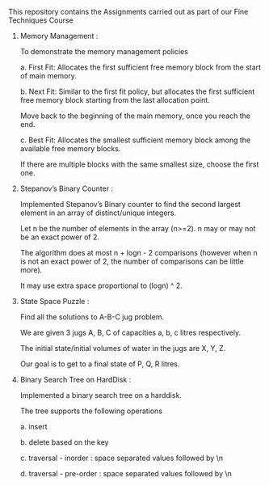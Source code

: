 

This repository contains the Assignments carried out as part of our Fine Techniques Course


1. Memory Management :
   
      To demonstrate the memory management policies
   
      a. First Fit: Allocates the first sufficient free memory block from the start of main memory.
   
      b. Next Fit: Similar to the first fit policy, but allocates the first sufficient free memory block starting from the last allocation point.
   
      Move back to the beginning of the main memory, once you reach the end.
   
      c. Best Fit: Allocates the smallest sufficient memory block among the available free memory blocks.
   
      If there are multiple blocks with the same smallest size, choose the first one.
   


2. Stepanov’s Binary Counter :
   
      Implemented Stepanov’s Binary counter to find the second largest element in an array of distinct/unique integers.
   
      Let n be the number of elements in the array (n>=2).  n may or may not be an exact power of 2.
   
      The algorithm does at most n + logn - 2 comparisons (however when n is not an exact power of 2, the number of comparisons can be little more).
   
      It may use extra space proportional to (logn) ^ 2.
   


3. State Space Puzzle :
   
      Find all the solutions to A-B-C jug problem.
   
      We are given 3 jugs A, B, C of capacities a, b, c litres respectively.
   
      The initial state/initial volumes of water in the jugs are X, Y, Z.
   
      Our goal is to get to a final state of P, Q, R litres.

   

4. Binary Search Tree on HardDisk :
   
     Implemented a binary search tree on a harddisk.
   
     The tree supports the following operations
   
      a. insert
   
      b. delete based on the key
   
      c. traversal - inorder : space separated values followed by \n
   
      d. traversal - pre-order : space separated values followed by \n
   

                 
